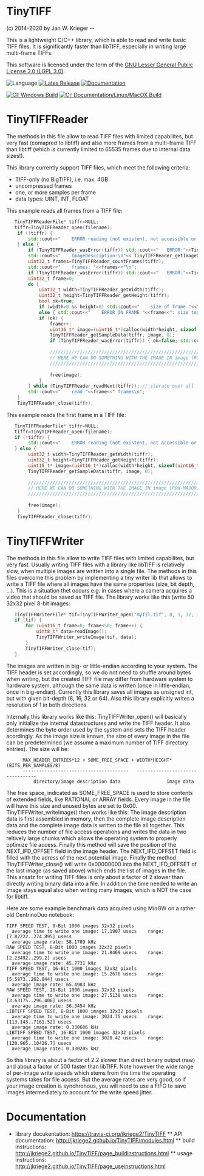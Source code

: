 # TinyTIFF

(c) 2014-2020 by Jan W. Krieger                                                 --

This is a lightweight C/C++ library, which is able to read and write basic TIFF
files. It is significantly faster than libTIFF, especially in writing large
multi-frame TIFFs.

This software is licensed under the term of the [GNU Lesser General Public License 3.0 
(LGPL 3.0)](https://raw.githubusercontent.com/jkriege2/TinyTIFF/master/LICENSE). 


![Language](https://img.shields.io/github/languages/top/jkriege2/TinyTIFF)
[![Lates Release](https://img.shields.io/github/v/release/jkriege2/TinyTIFF)](https://github.com/jkriege2/TinyTIFF/releases)
[![Documentation](https://img.shields.io/badge/documentation-online-blue)](http://jkriege2.github.io/TinyTIFF/)


[![CI: Windows Build](https://img.shields.io/appveyor/ci/jkriege2/TinyTIFF/master?label=CI%20Windows%20Build)](https://ci.appveyor.com/project/jkriege2/TinyTIFF/branch/master) 
[![CI: Documentation/Linux/MacOX Build](https://img.shields.io/travis/jkriege2/TinyTIFF/master?label=CI%3A%20Documentation%2FLinux%2FMacOX%20Build)](https://travis-ci.org/jkriege2/TinyTIFF)


# TinyTIFFReader

The methods in this file allow to read TIFF files with limited capabilites, but very fast (comapred to libtiff) and also more frames from a multi-frame TIFF than libtiff (which is currently limited to 65535 frames due to internal data sizes!).
   
This library currently support TIFF files, which meet the following criteria:
* TIFF-only (no BigTIFF), i.e. max. 4GB
* uncompressed frames
* one, or more samples per frame
* data types: UINT, INT, FLOAT

This example reads all frames from a TIFF file:
```C++
   TinyTIFFReaderFile* tiffr=NULL;
   tiffr=TinyTIFFReader_open(filename); 
    if (!tiffr) { 
        std::cout<<"    ERROR reading (not existent, not accessible or no TIFF file)\n"; 
    } else { 
        if (TinyTIFFReader_wasError(tiffr)) std::cout<<"   ERROR:"<<TinyTIFFReader_getLastError(tiffr)<<"\n"; 
        std::cout<<"    ImageDescription:\n"<< TinyTIFFReader_getImageDescription(tiffr) <<"\n"; 
        uint32_t frames=TinyTIFFReader_countFrames(tiffr); 
        std::cout<<"    frames: "<<frames<<"\n"; 
        if (TinyTIFFReader_wasError(tiffr)) std::cout<<"   ERROR:"<<TinyTIFFReader_getLastError(tiffr)<<"\n"; 
        uint32_t frame=0; 
        do { 
            uint32_t width=TinyTIFFReader_getWidth(tiffr); 
            uint32_t height=TinyTIFFReader_getHeight(tiffr); 
            bool ok=true;
            if (width>0 && height>0) std::cout<<"    size of frame "<<frame<<": "<<width<<"x"<<height<<"\n"; 
            else { std::cout<<"    ERROR IN FRAME "<<frame<<": size too small "<<width<<"x"<<height<<"\n"; ok=false; } 
            if (ok) { 
                frame++; 
                uint16_t* image=(uint16_t*)calloc(width*height, sizeof(uint16_t));  
                TinyTIFFReader_getSampleData(tiffr, image, 0); 
                if (TinyTIFFReader_wasError(tiffr)) { ok=false; std::cout<<"   ERROR:"<<TinyTIFFReader_getLastError(tiffr)<<"\n"; } 
				
                ///////////////////////////////////////////////////////////////////
                // HERE WE CAN DO SOMETHING WITH THE IMAGE IN image (ROW-MAJOR!)
                ///////////////////////////////////////////////////////////////////
				
                free(image); 
            } 
        } while (TinyTIFFReader_readNext(tiffr)); // iterate over all frames
        std::cout<<"    read "<<frame<<" frames\n"; 
    } 
    TinyTIFFReader_close(tiffr); 
```
   
This example reads the first frame in a TIFF file:
```C++
   TinyTIFFReaderFile* tiffr=NULL;
   tiffr=TinyTIFFReader_open(filename); 
   if (!tiffr) { 
        std::cout<<"    ERROR reading (not existent, not accessible or no TIFF file)\n"; 
   } else { 
        uint32_t width=TinyTIFFReader_getWidth(tiffr); 
        uint32_t height=TinyTIFFReader_getHeight(tiffr); 
        uint16_t* image=(uint16_t*)calloc(width*height, sizeof(uint16_t));  
        TinyTIFFReader_getSampleData(tiffr, image, 0); 
				
        ///////////////////////////////////////////////////////////////////
        // HERE WE CAN DO SOMETHING WITH THE IMAGE IN image (ROW-MAJOR!)
        ///////////////////////////////////////////////////////////////////
				
        free(image); 
    } 
    TinyTIFFReader_close(tiffr); 
```
   
# TinyTIFFWriter

The methods in this file allow to write TIFF files with limited capabilites,  but very fast. Usually writing TIFF files with a library like libTIFF is relatively slow, when multiple images are written into a single file. The methods in this files overcome this problem by implementing a tiny writer lib that allows to write a TIFF file where all images have the same properties (size, bit depth, ...). This is a situation thet occurs e.g. in cases where a camera acquires a video that should be saved as TIFF file. The library works like this (write 50 32x32 pixel 8-bit images:
```C++
   TinyTIFFWriterFile* tif=TinyTIFFWriter_open("myfil.tif", 8, 1, 32, 32);
   if (tif) {
       for (uint16_t frame=0; frame<50; frame++) {
           uint8_t* data=readImage();
           TinyTIFFWriter_writeImage(tif, data);
       }
       TinyTIFFWriter_close(tif);
   }
```


The images are written in big- or little-endian according to your system. The TIFF header is set accordingly, so we do not need to shuffle around bytes when writing, but the created TIFF file may differ from hardware system to hardware system, although the same data is written (once in little-endian, once in big-endian). Currently this library saves all images as unsigned int, but with given bit-depth (8, 16, 32 or 64). Also this library explicitly writes a resolution of 1 in both directions.

Internally this library works like this: TinyTIFFWriter_open() will basically only initialize the internal datastructures and write the TIFF header. It also determines the byte order used by the system and sets the TIFF header acordingly. As the image size is known, the size of every image in the file can be predetermined (we assume a maximum number of TIFF directory entries). The size will be: 
```
      MAX_HEADER_ENTRIES*12 + SOME_FREE_SPACE + WIDTH*HEIGHT*(BITS_PER_SAMPLES/8)
      ---------------------------------------   ---------------------------------
          directory/image description data                 image data
```
The free space, indicated as SOME_FREE_SPACE is used to store contents of extended fields, like RATIONAL or ARRAY fields. Every image in the file will have this size and unused bytes are set to 0x00. TinyTIFFWriter_writeImage() then works like this: The image description data is first assembled in memory, then the complete image description data and the complete image data is written to the file all together. This reduces the number of file access operations and writes the data in two reltively large chunks which allows the operating system to properly optimize file access. Finally this method will save the position of the  NEXT_IFD_OFFSET field in the image header. The  NEXT_IFD_OFFSET field is filled with the adress of the next potential image. Finally the method TinyTIFFWriter_close() will write  0x00000000 into the NEXT_IFD_OFFSET of the last image (as saved above) which ends the list of images in the file. This ansatz for writing TIFF files is only about a factor of 2 slower than directly writing binary data into a file. In addition the time needed to write an image stays equal also when writing many images, which is NOT the case for libtiff. 

Here are some example benchmark data acquired using MinGW on a rather old CentrinoDuo notebook:
```
TIFF SPEED TEST, 8-Bit 1000 images 32x32 pixels
  average time to write one image: 17.1907 usecs    range: [7.82222..274.895] usecs
  average image rate: 58.1709 kHz
RAW SPEED TEST, 8-Bit 1000 images 32x32 pixels
  average time to write one image: 21.8469 usecs    range: [2.23492..299.2] usecs
  average image rate: 45.7731 kHz
TIFF SPEED TEST, 16-Bit 1000 images 32x32 pixels
  average time to write one image: 15.2676 usecs    range: [5.5873..262.044] usecs
  average image rate: 65.4983 kHz
RAW SPEED TEST, 16-Bit 1000 images 32x32 pixels
  average time to write one image: 27.5138 usecs    range: [3.63175..296.406] usecs
  average image rate: 36.3454 kHz
LIBTIFF SPEED TEST, 8-Bit 1000 images 32x32 pixels
  average time to write one image: 3024.75 usecs    range: [113.143..7161.52] usecs
  average image rate: 0.330606 kHz
LIBTIFF SPEED TEST, 16-Bit 1000 images 32x32 pixels
  average time to write one image: 3028.42 usecs    range: [120.965..10426.7] usecs
  average image rate: 0.330205 kHz
```
So this library is about a factor of 2.2 slower than direct binary output (raw) and about a factor of 500 faster than libTIFF. Note however the wide range of per-image write speeds which stems from the time the operating systems takes for file access. But the average rates are very good, so if your image creation is synchronous, you will need to use a FIFO to save images intermediately to account for the write speed jitter.
   

# Documentation

* library docukentation: https://travis-ci.org/jkriege2/TinyTIFF
** API documentation: http://jkriege2.github.io/TinyTIFF/modules.html
** build instructions: http://jkriege2.github.io/TinyTIFF/page_buildinstructions.html
** usage instructions: http://jkriege2.github.io/TinyTIFF/page_useinstructions.html